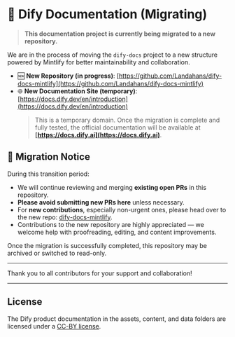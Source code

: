 # 📘 Dify Documentation (Migrating)

> **This documentation project is currently being migrated to a new repository.**

We are in the process of moving the `dify-docs` project to a new structure powered by Mintlify for better maintainability and collaboration.

- 🆕 **New Repository (in progress)**: [https://github.com/Landahans/dify-docs-mintlify](https://github.com/Landahans/dify-docs-mintlify)  
- 🌐 **New Documentation Site (temporary)**: [https://docs.dify.dev/en/introduction](https://docs.dify.dev/en/introduction)  
  > This is a temporary domain. Once the migration is complete and fully tested, the official documentation will be available at **[https://docs.dify.ai](https://docs.dify.ai)**.

## 🚧 Migration Notice

During this transition period:

- We will continue reviewing and merging **existing open PRs** in this repository.
- **Please avoid submitting new PRs here** unless necessary.
- For **new contributions**, especially non-urgent ones, please head over to the new repo: [dify-docs-mintlify](https://github.com/Landahans/dify-docs-mintlify).
- Contributions to the new repository are highly appreciated — we welcome help with proofreading, editing, and content improvements.

Once the migration is successfully completed, this repository may be archived or switched to read-only.

---

Thank you to all contributors for your support and collaboration!

---

## License

The Dify product documentation in the assets, content, and data folders are licensed under a [CC-BY license](LICENSE).